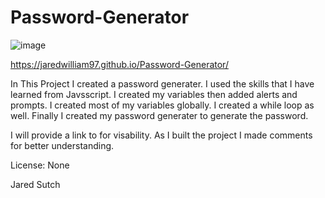 # Password-Generator
![image](https://user-images.githubusercontent.com/80869140/116032979-30a4b200-a626-11eb-80ef-a367e0e2c76d.png)



https://jaredwilliam97.github.io/Password-Generator/

In This Project I created a password generater. I used the skills that I have learned from Javsscript. I created my variables then added alerts and prompts. I created most of my variables globally. I created a while loop as well. Finally I created my password generater to generate the password.

I will provide a link to for visability. As I built the project I made comments for better understanding.



License: None

Jared Sutch
